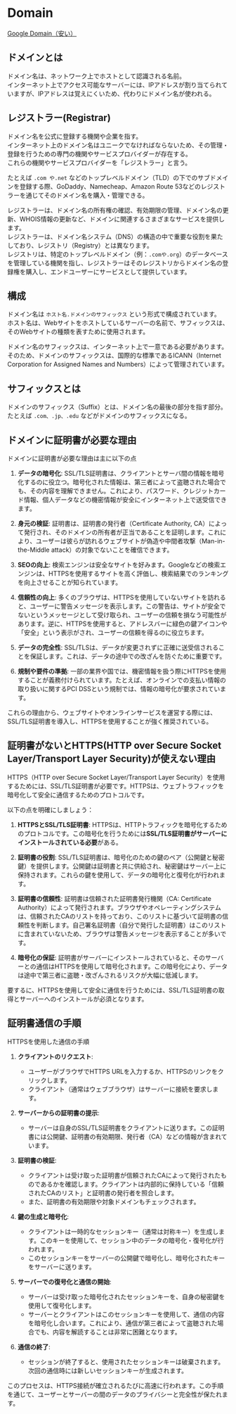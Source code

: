 # Domain

[Google Domain（安い）](https://domains.google/intl/ja_jp/learn/5-things-to-watch-out-for-when-buying-a-domain/)

## ドメインとは

ドメイン名は、ネットワーク上でホストとして認識される名前。  
インターネット上でアクセス可能なサーバーには、IPアドレスが割り当てられていますが、IPアドレスは覚えにくいため、代わりにドメイン名が使われる。

## レジストラー(Registrar)

ドメイン名を公式に登録する機関や企業を指す。  
インターネット上のドメイン名はユニークでなければならないため、その管理・登録を行うための専門の機関やサービスプロバイダーが存在する。  
これらの機関やサービスプロバイダーを「レジストラー」と言う。

たとえば `.com や.net` などのトップレベルドメイン（TLD）の下でのサブドメインを登録する際、GoDaddy、Namecheap、Amazon Route 53などのレジストラーを通じてそのドメイン名を購入・管理できる。

レジストラーは、ドメイン名の所有権の確認、有効期限の管理、ドメイン名の更新、WHOIS情報の更新など、ドメインに関連するさまざまなサービスを提供します。  
レジストラーは、ドメイン名システム（DNS）の構造の中で重要な役割を果たしており、レジストリ（Registry）とは異なります。  
レジストリは、特定のトップレベルドメイン（例：`.comや.org`）のデータベースを管理している機関を指し、レジストラーはそのレジストリからドメイン名の登録権を購入し、エンドユーザーにサービスとして提供しています。

## 構成

ドメイン名は `ホスト名.ドメインのサフィックス` という形式で構成されています。  
ホスト名は、Webサイトをホストしているサーバーの名前で、サフィックスは、そのWebサイトの種類を表すために使用されます。

ドメイン名のサフィックスは、インターネット上で一意である必要があります。そのため、ドメインのサフィックスは、国際的な標準であるICANN（Internet Corporation for Assigned Names and Numbers）によって管理されています。

## サフィックスとは

ドメインのサフィックス（Suffix）とは、ドメイン名の最後の部分を指す部分。  
たとえば `.com、.jp、.edu` などがドメインのサフィックスになる。

## ドメインに証明書が必要な理由

ドメインに証明書が必要な理由は主に以下の点

1. **データの暗号化**: SSL/TLS証明書は、クライアントとサーバ間の情報を暗号化するのに役立つ。暗号化された情報は、第三者によって盗聴された場合でも、その内容を理解できません。これにより、パスワード、クレジットカード情報、個人データなどの機密情報が安全にインターネット上で送受信できます。

2. **身元の検証**: 証明書は、証明書の発行者（Certificate Authority, CA）によって発行され、そのドメインの所有者が正当であることを証明します。これにより、ユーザーは彼らが訪れるウェブサイトが偽造や中間者攻撃（Man-in-the-Middle attack）の対象でないことを確信できます。

3. **SEOの向上**: 検索エンジンは安全なサイトを好みます。Googleなどの検索エンジンは、HTTPSを使用するサイトを高く評価し、検索結果でのランキングを向上させることが知られています。

4. **信頼性の向上**: 多くのブラウザは、HTTPSを使用していないサイトを訪れると、ユーザーに警告メッセージを表示します。この警告は、サイトが安全でないというメッセージとして受け取られ、ユーザーの信頼を損なう可能性があります。逆に、HTTPSを使用すると、アドレスバーに緑色の鍵アイコンや「安全」という表示がされ、ユーザーの信頼を得るのに役立ちます。

5. **データの完全性**: SSL/TLSは、データが変更されずに正確に送受信されることを保証します。これは、データの途中での改ざんを防ぐために重要です。

6. **規制や要件の準拠**: 一部の業界や国では、機密情報を扱う際にHTTPSを使用することが義務付けられています。たとえば、オンラインでの支払い情報の取り扱いに関するPCI DSSという規制では、情報の暗号化が要求されています。

これらの理由から、ウェブサイトやオンラインサービスを運営する際には、SSL/TLS証明書を導入し、HTTPSを使用することが強く推奨されている。

## 証明書がないとHTTPS(HTTP over Secure Socket Layer/Transport Layer Security)が使えない理由

HTTPS（HTTP over Secure Socket Layer/Transport Layer Security）を使用するためには、SSL/TLS証明書が必要です。HTTPSは、ウェブトラフィックを暗号化して安全に通信するためのプロトコルです。

以下の点を明確にしましょう：

1. **HTTPSとSSL/TLS証明書**: HTTPSは、HTTPトラフィックを暗号化するためのプロトコルです。この暗号化を行うためには**SSL/TLS証明書がサーバーにインストールされている必要**がある。

2. **証明書の役割**: SSL/TLS証明書は、暗号化のための鍵のペア（公開鍵と秘密鍵）を提供します。公開鍵は証明書と共に供給され、秘密鍵はサーバー上に保持されます。これらの鍵を使用して、データの暗号化と復号化が行われます。

3. **証明書の信頼性**: 証明書は信頼された証明書発行機関（CA: Certificate Authority）によって発行されます。ブラウザやオペレーティングシステムは、信頼されたCAのリストを持っており、このリストに基づいて証明書の信頼性を判断します。自己署名証明書（自分で発行した証明書）はこのリストに含まれていないため、ブラウザは警告メッセージを表示することが多いです。

4. **暗号化の保証**: 証明書がサーバーにインストールされていると、そのサーバーとの通信はHTTPSを使用して暗号化されます。この暗号化により、データは途中で第三者に盗聴・改ざんされるリスクが大幅に低減します。

要するに、HTTPSを使用して安全に通信を行うためには、SSL/TLS証明書の取得とサーバーへのインストールが必須となります。

## 証明書通信の手順

HTTPSを使用した通信の手順

1. **クライアントのリクエスト**:
   - ユーザーがブラウザでHTTPS URLを入力するか、HTTPSのリンクをクリックします。
   - クライアント（通常はウェブブラウザ）はサーバーに接続を要求します。

2. **サーバーからの証明書の提示**:
   - サーバーは自身のSSL/TLS証明書をクライアントに送ります。この証明書には公開鍵、証明書の有効期限、発行者（CA）などの情報が含まれています。

3. **証明書の検証**:
   - クライアントは受け取った証明書が信頼されたCAによって発行されたものであるかを確認します。クライアントは内部的に保持している「信頼されたCAのリスト」と証明書の発行者を照合します。
   - また、証明書の有効期限や対象ドメインもチェックされます。

4. **鍵の生成と暗号化**:
   - クライアントは一時的なセッションキー（通常は対称キー）を生成します。このキーを使用して、セッション中のデータの暗号化・復号化が行われます。
   - このセッションキーをサーバーの公開鍵で暗号化し、暗号化されたキーをサーバーに送ります。

5. **サーバーでの復号化と通信の開始**:
   - サーバーは受け取った暗号化されたセッションキーを、自身の秘密鍵を使用して復号化します。
   - サーバーとクライアントはこのセッションキーを使用して、通信の内容を暗号化し合います。これにより、通信が第三者によって盗聴された場合でも、内容を解読することは非常に困難となります。

6. **通信の終了**:
   - セッションが終了すると、使用されたセッションキーは破棄されます。次回の通信時には新しいセッションキーが生成されます。

このプロセスは、HTTPS接続が確立されるたびに高速に行われます。この手順を通じて、ユーザーとサーバーの間のデータのプライバシーと完全性が保たれます。
